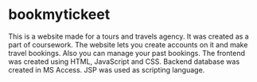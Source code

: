 bookmytickeet
=============

This is a website made for a tours and travels agency. It was created as a part of coursework. The website lets you create accounts on it and make travel bookings. Also you can manage your past bookings. The frontend was created using HTML, JavaScript and CSS. Backend database was created in MS Access. JSP was used as scripting language.
